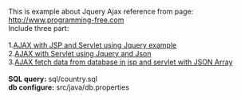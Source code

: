 This is example about Jquery Ajax reference from page: http://www.programming-free.com<br/>
Include three part:<br/><br/>
1.<a href="http://www.programming-free.com/2012/08/ajax-with-jsp-and-servlet-using-jquery.html">AJAX with JSP and Servlet using Jquery example</a><br/>
2.<a href="http://www.programming-free.com/2012/09/ajax-with-servlets-using-jquery-and-json.html">AJAX with Servlet using Jquery and Json</a><br/>
3.<a href="http://www.programming-free.com/2013/03/ajax-fetch-data-from-database-in-jsp.html">AJAX fetch data from database in jsp and servlet with JSON Array</a><br/>
<br/>
<b>SQL query:</b> sql/country.sql<br/>
<b>db configure:</b> src/java/db.properties<br/>
